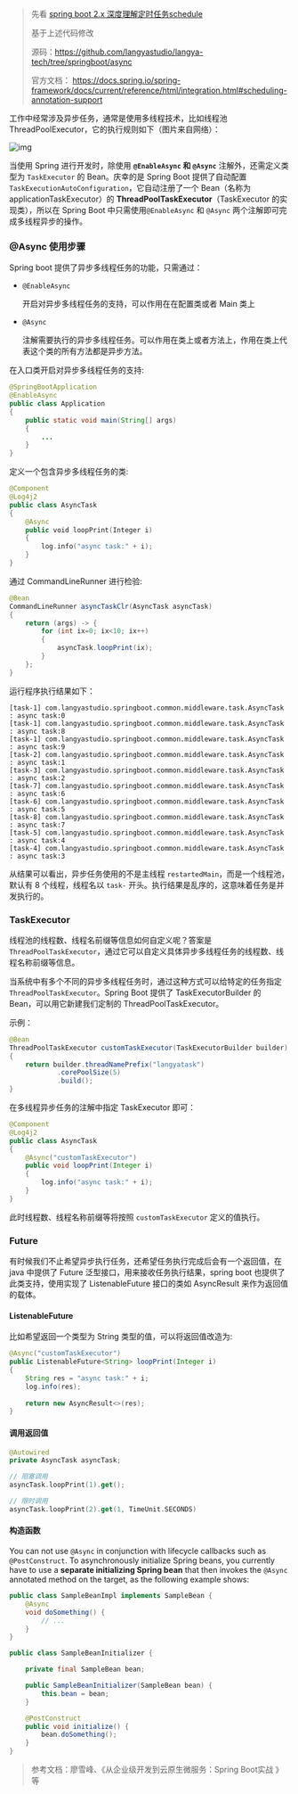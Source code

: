 > 先看 [spring boot 2.x 深度理解定时任务schedule](https://mp.weixin.qq.com/s/XHAOY8T5wYkyQECGat3WIg)
>
> 基于上述代码修改
>
> 源码：https://github.com/langyastudio/langya-tech/tree/springboot/async
>
> 官方文档： https://docs.spring.io/spring-framework/docs/current/reference/html/integration.html#scheduling-annotation-support



工作中经常涉及异步任务，通常是使用多线程技术，比如线程池 ThreadPoolExecutor，它的执行规则如下（图片来自网络）：

![img](https://img-note.langyastudio.com/20210816221915.webp?x-oss-process=style/watermark)



当使用 Spring 进行开发时，除使用 **`@EnableAsync` 和 `@Async`** 注解外，还需定义类型为 `TaskExecutor` 的 Bean。庆幸的是 Spring Boot 提供了自动配置 `TaskExecutionAutoConfiguration`，它自动注册了一个 Bean（名称为 applicationTaskExecutor）的 **ThreadPoolTaskExecutor**（TaskExecutor 的实现类），所以在 Spring Boot 中只需使用`@EnableAsync` 和 `@Async` 两个注解即可完成多线程异步的操作。



### @Async 使用步骤

Spring boot 提供了异步多线程任务的功能，只需通过：

- `@EnableAsync`

  开启对异步多线程任务的支持，可以作用在在配置类或者 Main 类上

- `@Async`

  注解需要执行的异步多线程任务。可以作用在类上或者方法上，作用在类上代表这个类的所有方法都是异步方法。



在入口类开启对异步多线程任务的支持:

```java
@SpringBootApplication
@EnableAsync
public class Application
{
    public static void main(String[] args)
    {
        ...
    }
}
```

定义一个包含异步多线程任务的类:

```kotlin
@Component
@Log4j2
public class AsyncTask
{
    @Async
    public void loopPrint(Integer i)
    {
        log.info("async task:" + i);
    }
}
```

通过 CommandLineRunner 进行检验:

```java
@Bean
CommandLineRunner asyncTaskClr(AsyncTask asyncTask)
{
    return (args) -> {
        for (int ix=0; ix<10; ix++)
        {
            asyncTask.loopPrint(ix);
        }
    };
}
```

运行程序执行结果如下：

```
[task-1] com.langyastudio.springboot.common.middleware.task.AsyncTask : async task:0
[task-1] com.langyastudio.springboot.common.middleware.task.AsyncTask : async task:8
[task-1] com.langyastudio.springboot.common.middleware.task.AsyncTask : async task:9
[task-2] com.langyastudio.springboot.common.middleware.task.AsyncTask : async task:1
[task-3] com.langyastudio.springboot.common.middleware.task.AsyncTask : async task:2
[task-7] com.langyastudio.springboot.common.middleware.task.AsyncTask : async task:6
[task-6] com.langyastudio.springboot.common.middleware.task.AsyncTask : async task:5
[task-8] com.langyastudio.springboot.common.middleware.task.AsyncTask : async task:7
[task-5] com.langyastudio.springboot.common.middleware.task.AsyncTask : async task:4
[task-4] com.langyastudio.springboot.common.middleware.task.AsyncTask : async task:3
```

从结果可以看出，异步任务使用的不是主线程 `restartedMain`，而是一个线程池，默认有 8 个线程，线程名以 `task-` 开头。执行结果是乱序的，这意味着任务是并发执行的。



### TaskExecutor

线程池的线程数、线程名前缀等信息如何自定义呢？答案是 `ThreadPoolTaskExecutor`，通过它可以自定义具体异步多线程任务的线程数、线程名称前缀等信息。

当系统中有多个不同的异步多线程任务时，通过这种方式可以给特定的任务指定 `ThreadPoolTaskExecutor`。Spring Boot 提供了 TaskExecutorBuilder 的 Bean，可以用它新建我们定制的 ThreadPoolTaskExecutor。

示例：

```java
@Bean
ThreadPoolTaskExecutor customTaskExecutor(TaskExecutorBuilder builder)
{
    return builder.threadNamePrefix("langyatask")
            .corePoolSize(5)
            .build();
}
```

在多线程异步任务的注解中指定 TaskExecutor 即可：

```java
@Component
@Log4j2
public class AsyncTask
{
    @Async("customTaskExecutor")
    public void loopPrint(Integer i)
    {
        log.info("async task:" + i);
    }
}
```

此时线程数、线程名称前缀等将按照 `customTaskExecutor` 定义的值执行。



### Future 

有时候我们不止希望异步执行任务，还希望任务执行完成后会有一个返回值，在 java 中提供了 Future 泛型接口，用来接收任务执行结果，spring boot 也提供了此类支持，使用实现了 ListenableFuture 接口的类如 AsyncResult 来作为返回值的载体。

#### ListenableFuture

比如希望返回一个类型为 String 类型的值，可以将返回值改造为:

```java
@Async("customTaskExecutor")
public ListenableFuture<String> loopPrint(Integer i)
{
    String res = "async task:" + i;
    log.info(res);
    
    return new AsyncResult<>(res);
}
```



#### 调用返回值

```kotlin
@Autowired
private AsyncTask asyncTask;

// 阻塞调用
asyncTask.loopPrint(1).get();

// 限时调用
asyncTask.loopPrint(2).get(1, TimeUnit.SECONDS)
```



#### 构造函数

You can not use `@Async` in conjunction with lifecycle callbacks such as `@PostConstruct`. To asynchronously initialize Spring beans, you currently have to use a **separate initializing Spring bean** that then invokes the `@Async` annotated method on the target, as the following example shows:

```java
public class SampleBeanImpl implements SampleBean {
    @Async
    void doSomething() {
        // ...
    }
}

public class SampleBeanInitializer {

    private final SampleBean bean;

    public SampleBeanInitializer(SampleBean bean) {
        this.bean = bean;
    }

    @PostConstruct
    public void initialize() {
        bean.doSomething();
    }
}
```



> 参考文档：廖雪峰、《从企业级开发到云原生微服务：Spring Boot实战 》等
